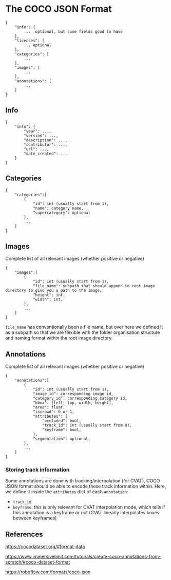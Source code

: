 # The COCO JSON Format

```
{
    "info": {
        ...  optional, but some fields good to have
    },
    "licenses": [
        ... optional
    ],
    "categories": [
        ...
    ],
    "images": [
        ...
    ],
    "annotations": [
        ...
    ]
}
```

## Info

```
{
    "info": {
        "year": ...,
        "version": ...,
        "description": ...,
        "contributor": ...,
        "url": ...,
        "date_created": ...
    }
}
```

## Categories

```
{
    "categories":[
        {
            "id": int (usually start from 1),
            "name": category name,
            "supercategory": optional
        },
        ...
    ]
}
```

## Images

Complete list of all relevant images (whether positive or negative)

```
{
    "images":[
        {
            "id": int (usually start from 1),
            "file_name": subpath that should append to root image directory to give you a path to the image,
            "height": int,
            "width": int,
        },
        ...
    ]
}
```

`file_name` has conventionally been a file name, but over here we defined it as a subpath so that we are flexible with the folder organisation structure and naming format within the root image directory.  

## Annotations

Complete list of all relevant images (whether positive or negative)

```
{
    "annotations":[
        {
            "id": int (usually start from 1),
            "image_id": corresponding image id,
            "category_id": corresponding category id, 
            "bbox": [left, top, width, height],
            "area": float,
            "iscrowd": 0 or 1, 
            "attributes": {
                "occluded": bool,
                "track_id": int (usually start from 0),
                "keyframe": bool,
            },
            "segmentation": optional,
        },
        ...
    ]
}
```

### Storing track information

Some annotations are done with tracking/interpolation (for CVAT), COCO JSON format should be able to encode these track information within. Here, we define it inside the `attributes` dict of each `annotation`:

- `track_id` 
- `keyframe`: this is only relevant for CVAT interpolation mode, which tells if this annotation is a keyframe or not (CVAT linearly interpolates boxes between keyframes)

## References

https://cocodataset.org/#format-data

https://www.immersivelimit.com/tutorials/create-coco-annotations-from-scratch/#coco-dataset-format

https://roboflow.com/formats/coco-json
